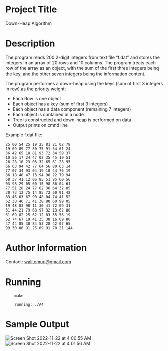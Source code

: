 # Project Title

Down-Heap Algorithm

# Description

The program reads 200 2-digit integers from text file “f.dat” and stores the
integers in an array of 20 rows and 10 columns. The program treats each row of the array as
an object, with the sum of the first three integers being the key, and the other seven integers
being the information content. 

The program performes a down-heap using the keys (sum of first 3 integers in row) as the priority weight:

* Each Row is one object
* Each object has a key (sum of first 3 integers)
* Each object has a data component (remaining 7 integers)
* Each object is contained in a node
* Tree is constructed and down-heap is performed on data
* Output prints on cmnd line

Example f.dat file:
```
25 00 54 25 19 25 81 21 02 78
19 09 89 77 80 75 91 34 61 24
36 42 65 18 81 93 72 34 59 37
10 56 17 24 47 02 35 45 19 51
26 28 10 23 03 32 65 61 28 95
66 63 94 42 77 64 56 80 63 14
77 07 34 93 04 19 10 44 76 19
86 18 40 47 13 94 98 22 79 94
68 37 41 12 06 85 51 85 60 56
03 98 29 05 60 15 98 86 04 61
77 51 28 24 77 02 36 64 32 05
30 73 12 75 14 85 72 60 91 42
83 46 03 67 90 48 04 74 41 52
62 30 46 71 41 38 80 60 99 05
19 48 83 98 11 30 41 72 09 31
31 44 21 79 68 97 32 13 62 80
61 69 82 25 62 12 83 35 56 19
62 74 67 19 41 35 38 16 09 80
47 44 85 30 84 53 28 42 07 65
99 30 00 91 26 09 91 70 21 144
```

# Author Information

Contact: walitemuri@gmail.com

# Running

```
    make
```

```
    running: ./A4
```

# Sample Output
![Screen Shot 2022-11-22 at 4 00 55 AM](https://user-images.githubusercontent.com/108627530/203271266-4ae274a2-94be-44ca-a7ed-a381f9952fe9.png)
![Screen Shot 2022-11-22 at 4 01 56 AM](https://user-images.githubusercontent.com/108627530/203271296-8b9cb7bd-d1c0-4cf4-bf53-b941ca3fd252.png)
